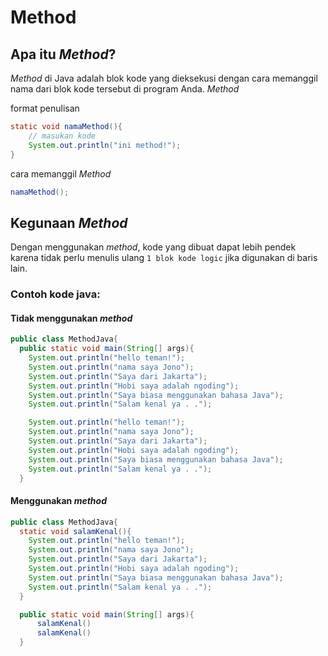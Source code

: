 # Method

## Apa itu _Method_?

_Method_ di Java adalah blok kode yang dieksekusi dengan cara memanggil nama dari blok kode tersebut di program Anda. _Method_

format penulisan

```java
static void namaMethod(){
    // masukan kode
    System.out.println("ini method!");
}
```

cara memanggil _Method_

```java
namaMethod();
```

## Kegunaan _Method_

Dengan menggunakan _method_, kode yang dibuat dapat lebih pendek karena tidak perlu menulis ulang `1 blok kode logic` jika digunakan di baris lain.

### Contoh kode java:

#### **Tidak** menggunakan _method_

```java
public class MethodJava{
  public static void main(String[] args){
    System.out.println("hello teman!");
    System.out.println("nama saya Jono");
    System.out.println("Saya dari Jakarta");
    System.out.println("Hobi saya adalah ngoding");
    System.out.println("Saya biasa menggunakan bahasa Java");
    System.out.println("Salam kenal ya . .");

    System.out.println("hello teman!");
    System.out.println("nama saya Jono");
    System.out.println("Saya dari Jakarta");
    System.out.println("Hobi saya adalah ngoding");
    System.out.println("Saya biasa menggunakan bahasa Java");
    System.out.println("Salam kenal ya . .");
  }
```

#### Menggunakan _method_

```java
public class MethodJava{
  static void salamKenal(){
    System.out.println("hello teman!");
    System.out.println("nama saya Jono");
    System.out.println("Saya dari Jakarta");
    System.out.println("Hobi saya adalah ngoding");
    System.out.println("Saya biasa menggunakan bahasa Java");
    System.out.println("Salam kenal ya . .");
  }

  public static void main(String[] args){
      salamKenal()
      salamKenal()
  }
```
